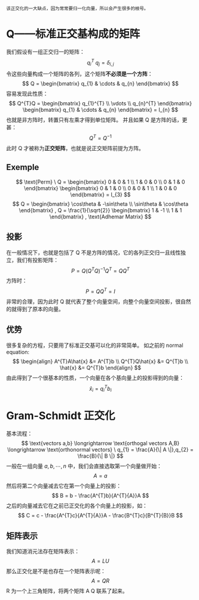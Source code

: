 	该正交化的一大缺点，因为常常要归一化向量，所以会产生很多的根号。
# Q——标准正交基构成的矩阵
我们假设有一组正交归一的矩阵：
$$
q_{i}^{T} \ q_{j} = \delta_{i,j}
$$
令这些向量构成一个矩阵的各列，这个矩阵**不必须是一个方阵**：
$$
Q = 
\begin{bmatrix}
q_{1} & \cdots & q_{n}
\end{bmatrix}
$$
容易发现此性质：
$$
Q^{T}Q = 
\begin{bmatrix}
q_{1}^{T} \\
\vdots \\
q_{n}^{T}
\end{bmatrix}
\begin{bmatrix}
q_{1} & \cdots & q_{n}
\end{bmatrix}
= I_{n}
$$
	也就是非方阵时，转置只有左乘才得到单位矩阵。
并且如果 Q 是方阵的话，更甚：
$$
Q^{T} = Q^{-1}
$$
此时 Q 才被称为**正交矩阵**，也就是说正交矩阵前提为方阵。
## Exemple
$$
\text{Perm} \ Q = 
\begin{bmatrix}
0 & 0 & 1 \\
1 & 0 & 0 \\
0 & 1 & 0
\end{bmatrix}
\begin{bmatrix}
0 & 1 & 0 \\
0 & 0 & 1 \\
1 & 0 & 0
\end{bmatrix}
= I_{3}
$$
$$
Q = 
\begin{bmatrix}
\cos\theta & -\sin\theta \\
\sin\theta & \cos\theta
\end{bmatrix}
,
Q = \frac{1}{\sqrt{2}}
\begin{bmatrix}
1 & -1 \\
1 & 1
\end{bmatrix}
,
\text{Adhemar Matrix}
$$
## 投影
在一般情况下，也就是包括了 Q 不是方阵的情况，它的各列正交归一且线性独立，我们有投影矩阵：
$$
P = Q(Q^{T}Q)^{-1}Q^{T} = QQ^{T}
$$
方阵时：
$$
P = QQ^{T} = I
$$
	非常的合理，因为此时 Q 就代表了整个向量空间，向整个向量空间投影，很自然的就得到了原本的向量。
## 优势
很多复杂的方程，只要用了标准正交基可以化的非常简单。
如之前的 normal equation:
$$
\begin{align}
A^{T}A\hat{x} &= A^{T}b \\
Q^{T}Q\hat{x} &= Q^{T}b \\
\hat{x} &= Q^{T}b
\end{align}
$$
由此得到了一个很基本的性质，一个向量在各个基向量上的投影得到的向量：
$$
\hat{x}_{i} = q_{i}^{T}b_{i}
$$

# Gram-Schmidt 正交化
基本流程：
$$
\text{vectors a,b} \longrightarrow \text{orthogal vectors A,B} \longrightarrow \text{orthonormal vectors} \ q_{1} = \frac{A}{\| A \|},q_{2} = \frac{B}{\| B \|}
$$
一般在一组向量 $a,b,\cdots,n$ 中，我们会直接选取第一个向量做开始：
$$
A = a
$$
然后将第二个向量减去它在第一个向量上的投影：
$$
B = b - \frac{A^{T}b}{A^{T}{A}}A
$$
之后的向量减去它在之前已正交化的各个向量上的投影，如：
$$
C = c - \frac{A^{T}c}{A^{T}{A}}A - \frac{B^{T}c}{B^{T}{B}}B
$$
## 矩阵表示
我们知道消元法存在矩阵表示：
$$
A = LU
$$
那么正交化是不是也存在一个矩阵表示呢：
$$
A = QR
$$
	R 为一个上三角矩阵，将两个矩阵 A Q 联系了起来。